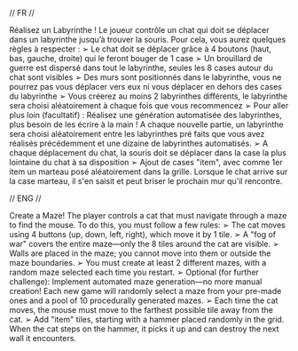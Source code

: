 //     FR      //

Réalisez un Labyrinthe !
Le joueur contrôle un chat qui doit se déplacer dans un labyrinthe jusqu’à trouver
la souris. Pour cela, vous aurez quelques règles à respecter :
➢ Le chat doit se déplacer grâce à 4 boutons (haut, bas, gauche, droite) qui le
feront bouger de 1 case
➢ Un brouillard de guerre est dispersé dans tout le labyrinthe, seules les 8 cases
autour du chat sont visibles
➢ Des murs sont positionnés dans le labyrinthe, vous ne pourrez pas vous
déplacer vers eux ni vous déplacer en dehors des cases du labyrinthe
➢ Vous créerez au moins 2 labyrinthes différents, le labyrinthe sera choisi
aléatoirement à chaque fois que vous recommencez
➢ Pour aller plus loin (facultatif) : Réalisez une génération automatisée des
labyrinthes, plus besoin de les écrire à la main ! A chaque nouvelle partie, un
labyrinthe sera choisi aléatoirement entre les labyrinthes pré faits que vous
avez réalisés précédemment et une dizaine de labyrinthes automatisés.
➢ A chaque déplacement du chat, la souris doit se déplacer dans la case la plus lointaine du chat à sa disposition
➢ Ajout de cases "item", avec comme 1er item un marteau posé aléatoirement dans la grille. Lorsque le chat arrive sur la case marteau, il s'en saisit et peut briser le prochain mur qu'il rencontre.

//     ENG      //

Create a Maze!
The player controls a cat that must navigate through a maze to find the mouse. To do this, you must follow a few rules:
➢ The cat moves using 4 buttons (up, down, left, right), which move it by 1 tile.
➢ A "fog of war" covers the entire maze—only the 8 tiles around the cat are visible.
➢ Walls are placed in the maze; you cannot move into them or outside the maze boundaries.
➢ You must create at least 2 different mazes, with a random maze selected each time you restart.
➢ Optional (for further challenge): Implement automated maze generation—no more manual creation! Each new game will randomly select a maze from your pre-made ones and a pool of 10 procedurally generated mazes.
➢ Each time the cat moves, the mouse must move to the farthest possible tile away from the cat.
➢ Add "item" tiles, starting with a hammer placed randomly in the grid. When the cat steps on the hammer, it picks it up and can destroy the next wall it encounters.
